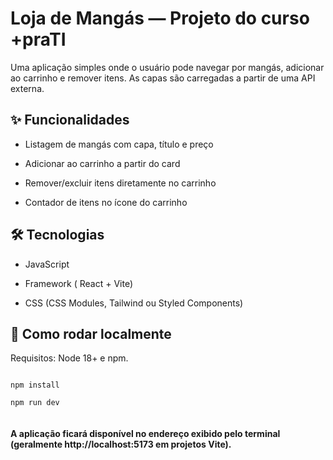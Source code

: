 # Loja de Mangás — Projeto do curso +praTI

Uma aplicação simples onde o usuário pode navegar por mangás, adicionar ao carrinho e remover itens. As capas são carregadas a partir de uma API externa.

## ✨ Funcionalidades

- Listagem de mangás com capa, título e preço

- Adicionar ao carrinho a partir do card

- Remover/excluir itens diretamente no carrinho

- Contador de itens no ícone do carrinho



## 🛠️ Tecnologias


- JavaScript

- Framework ( React + Vite)

- CSS (CSS Modules, Tailwind ou Styled Components)


## 🚀 Como rodar localmente

Requisitos: Node 18+ e npm.
```lang

npm install

npm run dev


```


#### A aplicação ficará disponível no endereço exibido pelo terminal (geralmente http://localhost:5173 em projetos Vite).
